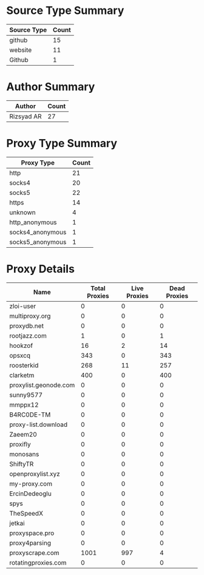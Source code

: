 # Source Type Summary

| Source Type | Count |
|-------------|-------|
| github | 15 |
| website | 11 |
| Github | 1 |


# Author Summary

| Author | Count |
|--------|-------|
| Rizsyad AR | 27 |


# Proxy Type Summary

| Proxy Type | Count |
|------------|-------|
| http | 21 |
| socks4 | 20 |
| socks5 | 22 |
| https | 14 |
| unknown | 4 |
| http_anonymous | 1 |
| socks4_anonymous | 1 |
| socks5_anonymous | 1 |


# Proxy Details

| Name | Total Proxies | Live Proxies | Dead Proxies |
|------|---------------|--------------|---------------|
| zloi-user | 0 | 0 | 0 |
| multiproxy.org | 0 | 0 | 0 |
| proxydb.net | 0 | 0 | 0 |
| rootjazz.com | 1 | 0 | 1 |
| hookzof | 16 | 2 | 14 |
| opsxcq | 343 | 0 | 343 |
| roosterkid | 268 | 11 | 257 |
| clarketm | 400 | 0 | 400 |
| proxylist.geonode.com | 0 | 0 | 0 |
| sunny9577 | 0 | 0 | 0 |
| mmppx12 | 0 | 0 | 0 |
| B4RC0DE-TM | 0 | 0 | 0 |
| proxy-list.download | 0 | 0 | 0 |
| Zaeem20 | 0 | 0 | 0 |
| proxifly | 0 | 0 | 0 |
| monosans | 0 | 0 | 0 |
| ShiftyTR | 0 | 0 | 0 |
| openproxylist.xyz | 0 | 0 | 0 |
| my-proxy.com | 0 | 0 | 0 |
| ErcinDedeoglu | 0 | 0 | 0 |
| spys | 0 | 0 | 0 |
| TheSpeedX | 0 | 0 | 0 |
| jetkai | 0 | 0 | 0 |
| proxyspace.pro | 0 | 0 | 0 |
| proxy4parsing | 0 | 0 | 0 |
| proxyscrape.com | 1001 | 997 | 4 |
| rotatingproxies.com | 0 | 0 | 0 |
